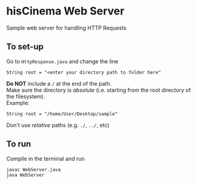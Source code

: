 # hisCinema Web Server
Sample web server for handling HTTP Requests

## To set-up
Go to `HttpResponse.java` and change the line
```
String root = "<enter your directory path to folder here"
```
**Do NOT** include a `/` at the end of the path.  
Make sure the directory is *absolute* (i.e. starting from the root directory of the filesystem).  
Example:
```
String root = "/home/User/Desktop/sample"
```  
Don't use *relative* paths (e.g. `./`, `../`, etc)

## To run
Compile in the terminal and run
```
javac WebServer.java
java WebServer
```
